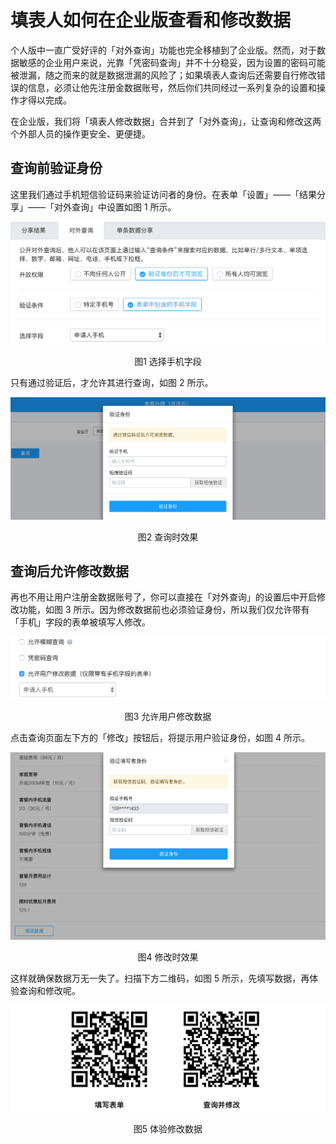 # 填表人如何在企业版查看和修改数据

个人版中一直广受好评的「对外查询」功能也完全移植到了企业版。然而，对于数据敏感的企业用户来说，光靠「凭密码查询」并不十分稳妥，因为设置的密码可能被泄漏，随之而来的就是数据泄漏的风险了；如果填表人查询后还需要自行修改错误的信息，必须让他先注册金数据账号，然后你们共同经过一系列复杂的设置和操作才得以完成。

在企业版，我们将「填表人修改数据」合并到了「对外查询」，让查询和修改这两个外部人员的操作更安全、更便捷。

## **查询前验证身份**

这里我们通过手机短信验证码来验证访问者的身份。在表单「设置」——「结果分享」——「对外查询」中设置如图 1 所示。

![](/assets/企业版-对外查询.png)
<center>图1 选择手机字段</center>

只有通过验证后，才允许其进行查询，如图 2 所示。

![](/assets/企业版-查询认证身份.png)
<center>图2 查询时效果</center>

## **查询后允许修改数据**

再也不用让用户注册金数据账号了，你可以直接在「对外查询」的设置后中开启修改功能，如图 3 所示。因为修改数据前也必须验证身份，所以我们仅允许带有「手机」字段的表单被填写人修改。

![](/assets/企业版-允许修改数据.png)
<center>图3 允许用户修改数据</center>

点击查询页面左下方的「修改」按钮后，将提示用户验证身份，如图 4 所示。

![](/assets/企业版-修改时验证身份.png)
<center>图4 修改时效果</center>

这样就确保数据万无一失了。扫描下方二维码，如图 5 所示，先填写数据，再体验查询和修改呢。

![](/assets/企业版-体验修改数据.png)
<center>图5 体验修改数据</center>

